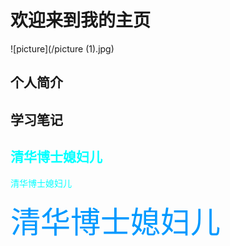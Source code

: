 # 欢迎来到我的主页
![picture](/picture (1).jpg)
## 个人简介


## 学习笔记


## <font color=#00ffff face="STCAIYUN">清华博士媳妇儿</font>
<font color=#00ffff face="STCAIYUN">清华博士媳妇儿</font>


<font color=#0099ff size=72 face=”黑体” >清华博士媳妇儿</font>
